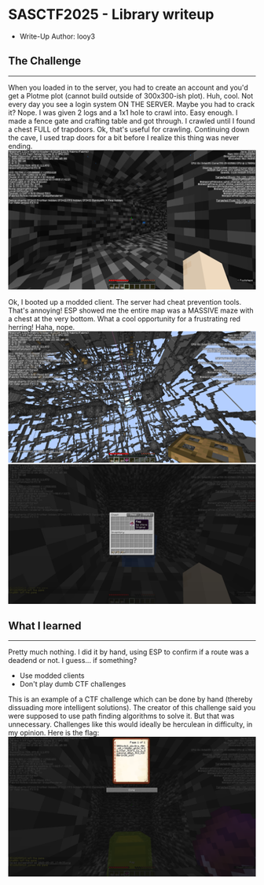 # SASCTF2025 - Library writeup

- Write-Up Author: looy3 


## The Challenge

---
When you loaded in to the server, you had to create an account and you'd get a Plotme plot (cannot build outside of 300x300-ish plot). Huh, cool. Not every day you see a login system ON THE SERVER. Maybe you had to crack it? Nope. 
I was given 2 logs and a 1x1 hole to crawl into. Easy enough. I made a fence gate and crafting table and got through. I crawled until I found a chest FULL of trapdoors. Ok, that's useful for crawling. Continuing down the cave, I used trap doors for a bit before I realize this thing was never ending. 
![I hate alt text](https://github.com/looy3/ctf-writeups/blob/main/SASCTF/minecraft/crawling.png)


Ok, I booted up a modded client. The server had cheat prevention tools. That's annoying! ESP showed me the entire map was a MASSIVE maze with a chest at the very bottom. What a cool opportunity for a frustrating red herring! Haha, nope.
![I hate alt text](https://github.com/looy3/ctf-writeups/blob/main/SASCTF/minecraft/maze.png)
![I hate alt text](https://github.com/looy3/ctf-writeups/blob/main/SASCTF/minecraft/flag1.png)


## What I learned

---
Pretty much nothing. I did it by hand, using ESP to confirm if a route was a deadend or not. 
I guess... if something? 
- Use modded clients
- Don't play dumb CTF challenges

This is an example of a CTF challenge which can be done by hand (thereby dissuading more intelligent solutions). The creator of this challenge said you were supposed to use path finding algorithms to solve it. But that was unnecessary. Challenges like this would ideally be herculean in difficulty, in my opinion. Here is the flag:
![I hate alt text](https://github.com/looy3/ctf-writeups/blob/main/SASCTF/minecraft/flag2.png)

 

